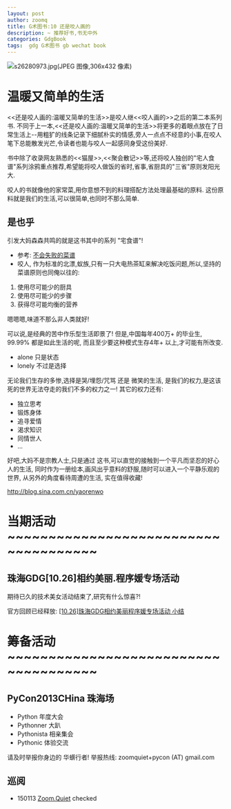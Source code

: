 ```yaml
---
layout: post
author: zoomq
title: G术图书:10 还是咬人画的
description: ~ 推荐好书,书无中外
categories: GdgBook
tags:  gdg G术图书 gb wechat book
---
```



![s26280973.jpg(JPEG 图像,306x432 像素)](http://img3.douban.com/lpic/s26280973.jpg)

# 温暖又简单的生活



<<还是咬人画的:温暖又简单的生活>>是咬人继<<咬人画的>>之后的第二本系列书. 不同于上一本,<<还是咬人画的:温暖又简单的生活>>将更多的着眼点放在了日常生活上--用粗犷的线条记录下细腻朴实的情感,旁人一点点不经意的小事,在咬人笔下总能散发光芒,令读者也能与咬人一起感同身受这份美好. 

书中除了收录网友熟悉的<<猫屋>>,<<聚会散记>>等,还将咬人独创的"宅人食谱"系列涂鸦重点推荐,希望能将咬人做饭的省时,省事,省厨具的"三省"原则发阳光大. 

咬人的书就像他的家常菜,用你意想不到的料理搭配方法处理最基础的原料. 这份原料就是我们的生活,可以很简单,也同时不那么简单. 
<!--more-->


## 是也乎

引发大妈森森共鸣的就是这书其中的系列 "宅食谱"!

- 参考: [不会失败的菜谱](http://wiki.woodpecker.org.cn/moin/ZqCookbook)
- 咬人, 作为标准的北漂,蚁族,只有一只大电热茶缸来解决吃饭问题,所以,坚持的菜谱原则也同俺以往的:

1. 使用尽可能少的厨具
2. 使用尽可能少的步骤
3. 获得尽可能均衡的营养

嗯嗯嗯,味道不那么非人类就好!

可以说,是经典的苦中作乐型生活即景了! 但是,中国每年400万+ 的毕业生, 99.99% 都是如此生活的呢,
而且至少要这种模式生存4年+ 以上,才可能有所改变.

- alone 只是状态
- lonely 不过是选择

无论我们生存的多惨,选择是哭/埋怨/咒骂 还是 微笑的生活, 是我们的权力,是这该死的世界无法夺走的我们不多的权力之一!
其它的权力还有:

- 独立思考
- 锻炼身体
- 追寻爱情
- 渴求知识
- 同情世人
- ...

好吧,大妈不是宗教人士,只是通过 这书,可以直觉的接触到一个平凡而坚忍的好心人的生活,
同时作为一册绘本,画风出乎意料的舒服,随时可以进入一个平静乐观的世界,
从另外的角度看待周遭的生活,
实在值得收藏!



http://blog.sina.com.cn/yaorenwo


# 当期活动 ~~~~~~~~~~~~~~~~~~~~~~~~~~~~~~~~~~~~~

## 珠海GDG[10.26]相约美丽.程序媛专场活动

期待已久的技术美女活动结束了,研究有什么惊喜?!

官方回顾已经释放:
[[10.26]珠海GDG相约美丽程序媛专场活动 小结](http://www.chinagdg.com/thread-3131-1-1.html)

# 筹备活动 ~~~~~~~~~~~~~~~~~~~~~~~~~~~~~~~~~~~~~

## PyCon2013CHina 珠海场

- Python 年度大会
- Pythonner 大趴
- Pythonista 相亲集会
- Pythonic 体验交流

请及时举报你身边的 华蠎行者!
举报热线: zoomquiet+pycon (AT) gmail.com



## 巡阅
- 150113 [Zoom.Quiet](http://zoomquiet.io/) checked





